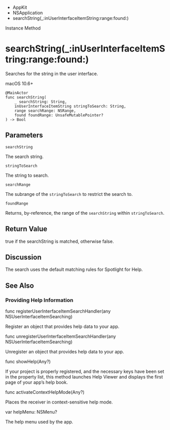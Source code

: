 

- AppKit
- NSApplication
-  searchString(\_:inUserInterfaceItemString:range:found:) 

Instance Method

# searchString(\_:inUserInterfaceItemString:range:found:)

Searches for the string in the user interface.

macOS 10.6+

``` source
@MainActor
func searchString(
    _ searchString: String,
    inUserInterfaceItemString stringToSearch: String,
    range searchRange: NSRange,
    found foundRange: UnsafeMutablePointer?
) -> Bool
```

## Parameters 

`searchString`  

The search string.

`stringToSearch`  

The string to search.

`searchRange`  

The subrange of the `stringToSearch` to restrict the search to.

`foundRange`  

Returns, by-reference, the range of the `searchString` within `stringToSearch`.

## Return Value

true if the searchString is matched, otherwise false.

## Discussion

The search uses the default matching rules for Spotlight for Help.

## See Also

### Providing Help Information

func registerUserInterfaceItemSearchHandler(any NSUserInterfaceItemSearching)

Register an object that provides help data to your app.

func unregisterUserInterfaceItemSearchHandler(any NSUserInterfaceItemSearching)

Unregister an object that provides help data to your app.

func showHelp(Any?)

If your project is properly registered, and the necessary keys have been set in the property list, this method launches Help Viewer and displays the first page of your app’s help book.

func activateContextHelpMode(Any?)

Places the receiver in context-sensitive help mode.

var helpMenu: NSMenu?

The help menu used by the app.

